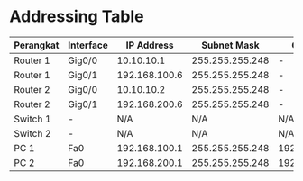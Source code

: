 # Addressing Table

| Perangkat  | Interface  | IP Address       | Subnet Mask        | Gateway          |
|------------|------------|------------------|---------------------|------------------|
| Router 1   | Gig0/0     | 10.10.10.1       | 255.255.255.248     | -                |
| Router 1   | Gig0/1     | 192.168.100.6    | 255.255.255.248     | -                |
| Router 2   | Gig0/0     | 10.10.10.2       | 255.255.255.248     | -                |
| Router 2   | Gig0/1     | 192.168.200.6    | 255.255.255.248     | -                |
| Switch 1   | -          | N/A              | N/A                 | N/A              |
| Switch 2   | -          | N/A              | N/A                 | N/A              |
| PC 1       | Fa0        | 192.168.100.1    | 255.255.255.248     | 192.168.100.6    |
| PC 2       | Fa0        | 192.168.200.1    | 255.255.255.248     | 192.168.200.6    |
